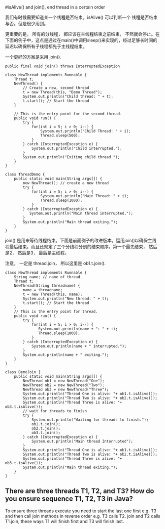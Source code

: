 #isAlive() and join(), end thread in a certain order

我们有时候需要知道某一个线程是否结束。isAlive() 可以判断一个 线程是否结束与否。但是很少用到。

更重要的是， 所有的分线程， 都应该在主线程结束之前结束， 不然就会停止。在下面的例子中，这点是通过在main()中调用sleep()来实现的，经过足够长时间的延迟以确保所有子线程都先于主线程结束。

一个更好的方案是采用 join().

```
public final void join() throws InterruptedException
```

```
class NewThread implements Runnable {
    Thread t;
    NewThread() {
        // Create a new, second thread
        t = new Thread(this, "Demo Thread");
        System.out.println("Child thread: " + t);
        t.start(); // Start the thread
    }

    // This is the entry point for the second thread.
    public void run() {
        try {
            for(int i = 5; i > 0; i--) {
                System.out.println("Child Thread: " + i);
                Thread.sleep(500);
            }
        } catch (InterruptedException e) {
            System.out.println("Child interrupted.");
        }
        System.out.println("Exiting child thread.");
    }
}

class ThreadDemo {
    public static void main(String args[]) {
        new NewThread(); // create a new thread
        try {
            for(int i = 5; i > 0; i--) {
                System.out.println("Main Thread: " + i);
                Thread.sleep(1000);
            }
        } catch (InterruptedException e) {
           System.out.println("Main thread interrupted.");
        }
        System.out.println("Main thread exiting.");
    }
}
``` 

join() 是用来等待线程结束。下面是前面例子的改进版本。运用join()以确保主线程最后结束。而且还规定了三个分线程分别的结束顺序。第一个最先结束， 然后是2， 然后是3， 最后是主线程。

注意， 一定是 thread.join， 所以这里是 ob1.t.join().

```
class NewThread implements Runnable {
    String name; // name of thread
    Thread t;
    NewThread(String threadname) {
        name = threadname;
        t = new Thread(this, name);
        System.out.println("New thread: " + t);
        t.start(); // Start the thread
    }
    // This is the entry point for thread.
    public void run() {
        try {
            for(int i = 5; i > 0; i--) {
               System.out.println(name + ": " + i);
               Thread.sleep(1000);
            }
        } catch (InterruptedException e) {
            System.out.println(name + " interrupted.");
        }
        System.out.println(name + " exiting.");
    }
}

class DemoJoin {
    public static void main(String args[]) {
        NewThread ob1 = new NewThread("One");
        NewThread ob2 = new NewThread("Two");
        NewThread ob3 = new NewThread("Three");
        System.out.println("Thread One is alive: "+ ob1.t.isAlive());
        System.out.println("Thread Two is alive: "+ ob2.t.isAlive());
        System.out.println("Thread Three is alive: "+ ob3.t.isAlive());
        // wait for threads to finish
        try {
            System.out.println("Waiting for threads to finish.");
            ob1.t.join();
            ob2.t.join();
            ob3.t.join();
        } catch (InterruptedException e) {
            System.out.println("Main thread Interrupted");
        }
        System.out.println("Thread One is alive: "+ ob1.t.isAlive());
        System.out.println("Thread Two is alive: "+ ob2.t.isAlive());
        System.out.println("Thread Three is alive: "+ ob3.t.isAlive());
        System.out.println("Main thread exiting.");
    }
}
```

## There are three threads T1, T2, and T3? How do you ensure sequence T1, T2, T3 in Java? 

To ensure three threads execute you need to start the last one first e.g. T3 and then call join methods in reverse order e.g. T3 calls T2. join and T2 calls T1.join, these ways T1 will finish first and T3 will finish last. 

